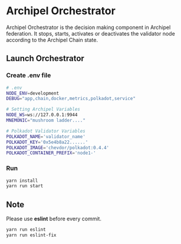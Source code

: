 # Archipel Orchestrator
Archipel Orchestrator is the decision making component in Archipel federation.
It stops, starts, activates or deactivates the validator node according to the Archipel Chain state.

## Launch Orchestrator

### Create .env file
```bash
# .env
NODE_ENV=development
DEBUG="app,chain,docker,metrics,polkadot,service"

# Setting Archipel Variables
NODE_WS=ws://127.0.0.1:9944
MNEMONIC="mushroom ladder...."

# Polkadot Validator Variables
POLKADOT_NAME='validator_name'
POLKADOT_KEY='0x5e4b8a22......'
POLKADOT_IMAGE='chevdor/polkadot:0.4.4'
POLKADOT_CONTAINER_PREFIX='node1-'
```

### Run
```bash
yarn install
yarn run start
```

## Note 

Please use **eslint** before every commit.

```bash
yarn run eslint
yarn run eslint-fix
```
